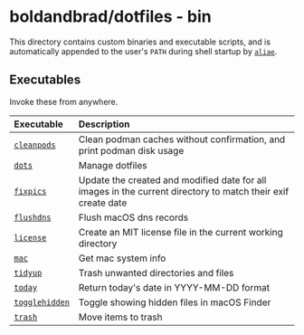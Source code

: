 # boldandbrad/dotfiles - bin

This directory contains custom binaries and executable scripts, and is
automatically appended to the user's `PATH` during shell startup by
[`aliae`](../config/aliae/aliae.yaml).

## Executables

Invoke these from anywhere.

| Executable                            | Description                                                                                                  |
| :------------------------------------ | :----------------------------------------------------------------------------------------------------------- |
| [`cleanpods`](../bin/cleanpods)       | Clean podman caches without confirmation, and print podman disk usage                                        |
| [`dots`](../bin/dots)                 | Manage dotfiles                                                                                              |
| [`fixpics`](../bin/fixpics)           | Update the created and modified date for all images in the current directory to match their exif create date |
| [`flushdns`](../bin/flushdns)         | Flush macOS dns records                                                                                      |
| [`license`](..bin/license)            | Create an MIT license file in the current working directory                                                  |
| [`mac`](..bin/mac)                    | Get mac system info                                                                                          |
| [`tidyup`](../bin/tidyup)             | Trash unwanted directories and files                                                                         |
| [`today`](../bin/license)             | Return today's date in YYYY-MM-DD format                                                                     |
| [`togglehidden`](../bin/togglehidden) | Toggle showing hidden files in macOS Finder                                                                  |
| [`trash`](../bin/trash)               | Move items to trash                                                                                          |
